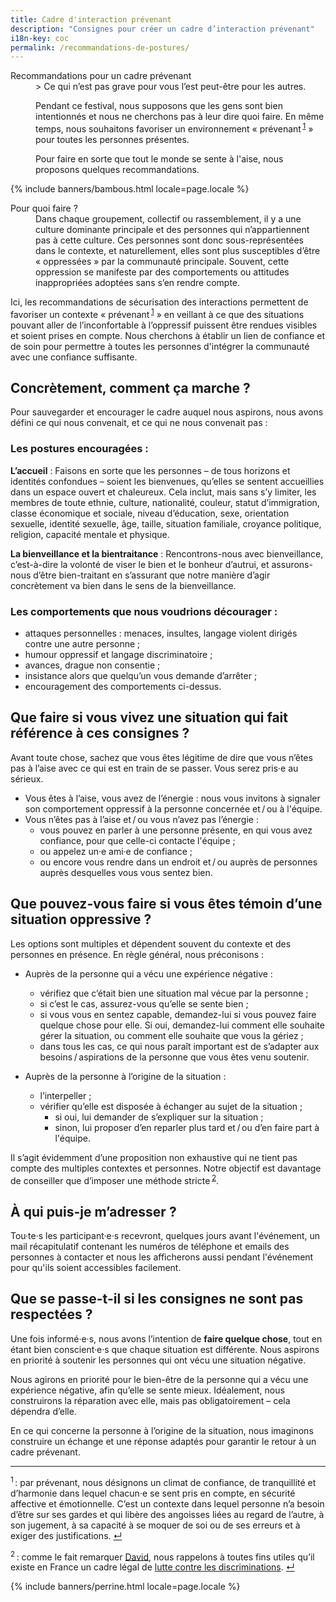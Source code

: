```yaml
---
title: Cadre d'interaction prévenant
description: "Consignes pour créer un cadre d’interaction prévenant"
i18n-key: coc
permalink: /recommandations-de-postures/
---
```


<script>
window.addEventListener("load", function(event) {
    // display the first answer
    document.querySelector("dd").classList.toggle('visible')
    const dts = document.querySelectorAll("dt")
    dts.forEach(dt => dt.addEventListener('click', event => {
        event.currentTarget.nextElementSibling.classList.toggle('visible')
    }))
});
</script>

<section class="section">
<div class="wrapper" markdown="1">
<dl>  
<dt>Recommandations pour un cadre prévenant</dt>
<dd>
> Ce qui n’est pas grave pour vous l’est peut-être pour les autres.

Pendant ce festival, nous supposons que les gens sont bien intentionnés et nous ne cherchons pas à leur dire quoi faire. En même temps, nous souhaitons favoriser un environnement &laquo;&nbsp;prévenant&#8239;<sup><a href="#note1" id="note1-source">1</a></sup>&nbsp;&raquo; pour toutes les personnes présentes.

Pour faire en sorte que tout le monde se sente à l'aise, nous proposons quelques recommandations.
</dd>
</dl>
</div>
</section>

{% include banners/bambous.html locale=page.locale %}

<section class="section">
<div class="wrapper" markdown="1">

<dt>Pour quoi faire ?</dt>

<dd>Dans chaque groupement, collectif ou rassemblement, il y a une culture dominante principale et des personnes qui n’appartiennent pas à cette culture. Ces personnes sont donc sous-représentées dans le contexte, et naturellement, elles sont plus susceptibles d’être &laquo;&nbsp;oppressées&nbsp;&raquo; par la communauté principale. Souvent, cette oppression se manifeste par des comportements ou attitudes inappropriées adoptées sans s’en rendre compte.</dd>

Ici, les recommandations de sécurisation des interactions permettent de favoriser un contexte &laquo;&nbsp;prévenant&#8239;<sup><a href="#note1" id="note1-source">1</a></sup>&nbsp;&raquo; en veillant à ce que des situations pouvant aller de l’inconfortable à l’oppressif puissent être rendues visibles et soient prises en compte. Nous cherchons à établir un lien de confiance et de soin pour permettre à toutes les personnes d'intégrer la communauté avec une confiance suffisante.

## Concrètement, comment ça marche ?

Pour sauvegarder et encourager le cadre auquel nous aspirons, nous avons défini ce qui nous convenait, et ce qui ne nous convenait pas :

### Les postures encouragées :

**L’accueil** :
Faisons en sorte que les personnes – de tous horizons et identités confondues – soient les bienvenues, qu’elles se sentent accueillies dans un espace ouvert et chaleureux. Cela inclut, mais sans s’y limiter, les membres de toute ethnie, culture, nationalité, couleur, statut d’immigration, classe économique et sociale, niveau d’éducation, sexe, orientation sexuelle, identité sexuelle, âge, taille, situation familiale, croyance politique, religion, capacité mentale et physique.

**La bienveillance et la bientraitance** :
Rencontrons-nous avec bienveillance, c’est-à-dire la volonté de viser le bien et le bonheur d’autrui, et assurons-nous d’être bien-traitant en s’assurant que notre manière d’agir concrètement va bien dans le sens de la bienveillance.

### Les comportements que nous voudrions décourager :

* attaques personnelles : menaces, insultes, langage violent dirigés contre une autre personne ;
* humour oppressif et langage discriminatoire ;
* avances, drague non consentie ;
* insistance alors que quelqu’un vous demande d’arrêter ;
* encouragement des comportements ci-dessus.

## Que faire si vous vivez une situation qui fait référence à ces consignes ?

Avant toute chose, sachez que vous êtes légitime de dire que vous n’êtes pas à l’aise avec ce qui est en train de se passer. Vous serez pris·e au sérieux.

* Vous êtes à l’aise, vous avez de l’énergie : nous vous invitons à signaler son comportement oppressif à la personne concernée et&#8239;/&#8239;ou à l'équipe.
* Vous n’êtes pas à l’aise et&#8239;/&#8239;ou vous n’avez pas l’énergie :
    * vous pouvez en parler à une personne présente, en qui vous avez confiance, pour que celle-ci contacte l'équipe ;
    * ou appelez un·e ami·e de confiance ;
    * ou encore vous rendre dans un endroit et&#8239;/&#8239;ou auprès de personnes auprès desquelles vous vous sentez bien.

## Que pouvez-vous faire si vous êtes témoin d’une situation oppressive ?

Les options sont multiples et dépendent souvent du contexte et des personnes en présence. En règle général, nous préconisons :

* Auprès de la personne qui a vécu une expérience négative : 
    * vérifiez que c’était bien une situation mal vécue par la personne ;
    * si c’est le cas, assurez-vous qu’elle se sente bien ;
    * si vous vous en sentez capable, demandez-lui si vous pouvez faire quelque chose pour elle. Si oui, demandez-lui comment elle souhaite gérer la situation, ou comment elle souhaite que vous la gériez ;
    * dans tous les cas, ce qui nous paraît important est de s’adapter aux besoins&#8239;/&#8239;aspirations de la personne que vous êtes venu soutenir.

* Auprès de la personne à l’origine de la situation :
    * l’interpeller ;
    * vérifier qu’elle est disposée à échanger au sujet de la situation ;
        * si oui, lui demander de s’expliquer sur la situation ;
        * sinon, lui proposer d’en reparler plus tard et&#8239;/&#8239;ou d’en faire part à l'équipe.

Il s’agit évidemment d’une proposition non exhaustive qui ne tient pas compte des multiples contextes et personnes. Notre objectif est davantage de conseiller que d’imposer une méthode stricte&#8239;<sup><a href="#note2" id="note2-source">2</a></sup>.

## À qui puis-je m’adresser ?

Tou·te·s les participant·e·s recevront, quelques jours avant l'événement, un mail récapitulatif contenant les numéros de téléphone et emails des personnes à contacter et nous les afficherons aussi pendant l'événement pour qu'ils soient accessibles facilement.

## Que se passe-t-il si les consignes ne sont pas respectées ?

Une fois informé·e·s, nous avons l’intention de **faire quelque chose**, tout en étant bien conscient·e·s que chaque situation est différente. Nous aspirons en priorité à soutenir les personnes qui ont vécu une situation négative.

Nous agirons en priorité pour le bien-être de la personne qui a vécu une expérience négative, afin qu’elle se sente mieux. Idéalement, nous construirons la réparation avec elle, mais pas obligatoirement – cela dépendra d’elle.

En ce qui concerne la personne à l’origine de la situation, nous imaginons construire un échange et une réponse adaptés pour garantir le retour à un cadre prévenant.

***

<sup id="note1">1</sup>&#8239;: par prévenant, nous désignons un climat de confiance, de tranquillité et d’harmonie dans lequel chacun·e se sent pris en compte, en sécurité affective et émotionnelle. C’est un contexte dans lequel personne n’a besoin d’être sur ses gardes et qui libère des angoisses liées au regard de l’autre, à son jugement, à sa capacité à se moquer de soi ou de ses erreurs et à exiger des justifications. <a href="#note1-source">↵</a>

<sup id="note2">2</sup>&#8239;: comme le fait remarquer [David](https://larlet.fr/david/stream/2018/01/12/), nous rappelons à toutes fins utiles qu’il existe en France un cadre légal de [lutte contre les discriminations](https://www.egalite-femmes-hommes.gouv.fr/lutte-contre-les-discriminations/). <a href="#note2-source">↵</a>

</div>
</section>

{% include banners/perrine.html locale=page.locale %}

